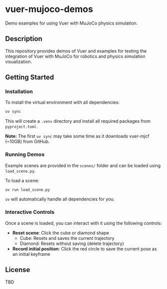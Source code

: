 # vuer-mujoco-demos

Demo examples for using Vuer with MuJoCo physics simulation.

## Description

This repository provides demos of Vuer and examples for testing the integration of Vuer with MuJoCo for robotics and physics simulation visualization.

## Getting Started

### Installation

To install the virtual environment with all dependencies:
```bash
uv sync
```

This will create a `.venv` directory and install all required packages from `pyproject.toml`.

**Note:** The first `uv sync` may take some time as it downloads vuer-mjcf (~10GB) from GitHub.

### Running Demos

Example scenes are provided in the `scenes/` folder and can be loaded using `load_scene.py`.

To load a scene:
```bash
uv run load_scene.py
```

`uv` will automatically handle all dependencies for you.

### Interactive Controls

Once a scene is loaded, you can interact with it using the following controls:

- **Reset scene**: Click the cube or diamond shape
  - Cube: Resets and saves the current trajectory
  - Diamond: Resets without saving (delete trajectory)
- **Record initial position**: Click the red circle to save the current pose as an initial keyframe

## License

TBD


